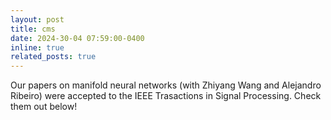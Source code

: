 ```yaml
---
layout: post
title: cms
date: 2024-30-04 07:59:00-0400
inline: true
related_posts: true
---
```


Our papers on manifold neural networks (with Zhiyang Wang and Alejandro Ribeiro) were accepted to the IEEE Trasactions in Signal Processing. Check them out below!
